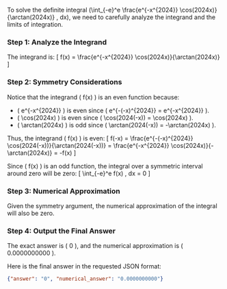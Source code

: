To solve the definite integral \(\int_{-e}^e \frac{e^{-x^{2024}} \cos(2024x)}{\arctan(2024x)} \, dx\), we need to carefully analyze the integrand and the limits of integration.

### Step 1: Analyze the Integrand

The integrand is:
\[ f(x) = \frac{e^{-x^{2024}} \cos(2024x)}{\arctan(2024x)} \]

### Step 2: Symmetry Considerations

Notice that the integrand \( f(x) \) is an even function because:
- \( e^{-x^{2024}} \) is even since \( e^{-(-x)^{2024}} = e^{-x^{2024}} \).
- \( \cos(2024x) \) is even since \( \cos(2024(-x)) = \cos(2024x) \).
- \( \arctan(2024x) \) is odd since \( \arctan(2024(-x)) = -\arctan(2024x) \).

Thus, the integrand \( f(x) \) is even:
\[ f(-x) = \frac{e^{-(-x)^{2024}} \cos(2024(-x))}{\arctan(2024(-x))} = \frac{e^{-x^{2024}} \cos(2024x)}{-\arctan(2024x)} = -f(x) \]

Since \( f(x) \) is an odd function, the integral over a symmetric interval around zero will be zero:
\[ \int_{-e}^e f(x) \, dx = 0 \]

### Step 3: Numerical Approximation

Given the symmetry argument, the numerical approximation of the integral will also be zero.

### Step 4: Output the Final Answer

The exact answer is \( 0 \), and the numerical approximation is \( 0.0000000000 \).

Here is the final answer in the requested JSON format:
```json
{"answer": "0", "numerical_answer": "0.0000000000"}
```